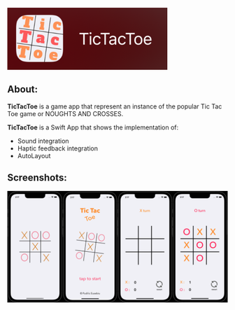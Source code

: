 ![](./images/TTT_logo.png)
## About:
**TicTacToe** is a game app that represent an instance of the popular Tic Tac Toe game or NOUGHTS AND CROSSES.

**TicTacToe** is a Swift App that shows the implementation of:
- Sound integration
- Haptic feedback integration
- AutoLayout
## Screenshots:
![](./images/TTT_all.png)
